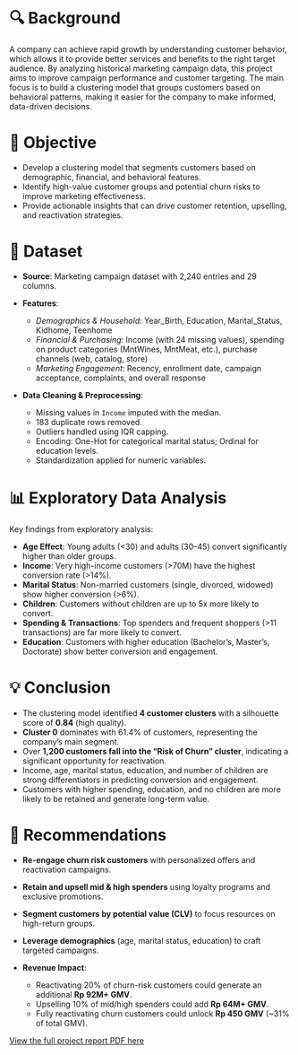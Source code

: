 # 🔍 Background

A company can achieve rapid growth by understanding customer behavior, which allows it to provide better services and benefits to the right target audience. By analyzing historical marketing campaign data, this project aims to improve campaign performance and customer targeting. The main focus is to build a clustering model that groups customers based on behavioral patterns, making it easier for the company to make informed, data-driven decisions.

# 📌 Objective

- Develop a clustering model that segments customers based on demographic, financial, and behavioral features.
- Identify high-value customer groups and potential churn risks to improve marketing effectiveness.
- Provide actionable insights that can drive customer retention, upselling, and reactivation strategies.

# 📂 Dataset

- **Source**: Marketing campaign dataset with 2,240 entries and 29 columns.

- **Features**:

  - *Demographics & Household*: Year\_Birth, Education, Marital\_Status, Kidhome, Teenhome
  - *Financial & Purchasing*: Income (with 24 missing values), spending on product categories (MntWines, MntMeat, etc.), purchase channels (web, catalog, store)
  - *Marketing Engagement*: Recency, enrollment date, campaign acceptance, complaints, and overall response

- **Data Cleaning & Preprocessing**:

  - Missing values in `Income` imputed with the median.
  - 183 duplicate rows removed.
  - Outliers handled using IQR capping.
  - Encoding: One-Hot for categorical marital status; Ordinal for education levels.
  - Standardization applied for numeric variables.

# 📊 Exploratory Data Analysis

Key findings from exploratory analysis:

- **Age Effect**: Young adults (<30) and adults (30–45) convert significantly higher than older groups.
- **Income**: Very high-income customers (>70M) have the highest conversion rate (>14%).
- **Marital Status**: Non-married customers (single, divorced, widowed) show higher conversion (>6%).
- **Children**: Customers without children are up to 5x more likely to convert.
- **Spending & Transactions**: Top spenders and frequent shoppers (>11 transactions) are far more likely to convert.
- **Education**: Customers with higher education (Bachelor’s, Master’s, Doctorate) show better conversion and engagement.

# 💡 Conclusion

- The clustering model identified **4 customer clusters** with a silhouette score of **0.84** (high quality).
- **Cluster 0** dominates with 61.4% of customers, representing the company’s main segment.
- Over **1,200 customers fall into the “Risk of Churn” cluster**, indicating a significant opportunity for reactivation.
- Income, age, marital status, education, and number of children are strong differentiators in predicting conversion and engagement.
- Customers with higher spending, education, and no children are more likely to be retained and generate long-term value.

# 🎯 Recommendations

- **Re-engage churn risk customers** with personalized offers and reactivation campaigns.
- **Retain and upsell mid & high spenders** using loyalty programs and exclusive promotions.
- **Segment customers by potential value (CLV)** to focus resources on high-return groups.
- **Leverage demographics** (age, marital status, education) to craft targeted campaigns.
- **Revenue Impact**:

  - Reactivating 20% of churn-risk customers could generate an additional **Rp 92M+ GMV**.
  - Upselling 10% of mid/high spenders could add **Rp 64M+ GMV**.
  - Fully reactivating churn customers could unlock **Rp 450 GMV** (\~31% of total GMV).

[View the full project report PDF here](https://docs.google.com/viewer?url=https://raw.githubusercontent.com/azizp128/data-science-projects/refs/heads/main/customer-personality-segmentation/report.pdf)
